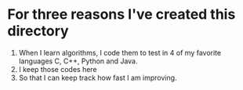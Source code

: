 # For three reasons I've created this directory
1. When I learn algorithms, I code them to test in 4 of my favorite languages C, C++, Python and Java.
2. I keep those codes here
3. So that I can keep track how fast I am improving.
